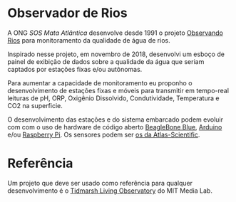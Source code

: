 # Observador de Rios

A ONG *SOS Mata Atlântica* desenvolve desde 1991 o projeto [Observando Rios](https://www.sosma.org.br/projeto/observando-os-rios/) para monitoramento da qualidade de água de rios.

Inspirado nesse projeto, em novembro de 2018, desenvolvi um esboço de painel de exibição de dados sobre a qualidade da água que seriam captados por estações fixas e/ou autônomas.

Para aumentar a capacidade de monitoramento eu proponho o desenvolvimento de estações fixas e móveis para transmitir em tempo-real leituras de pH, ORP, Oxigênio Dissolvido, Condutividade, Temperatura e CO2 na superficie.

O desenvolvimento das estações e do sistema embarcado podem evoluir com com o uso de hardware de código aberto [BeagleBone Blue](http://beagleboard.org/blue), [Arduino](http://arduino.cc) e/ou [Raspberry Pi](https://www.raspberrypi.org/). Os sensores podem ser [os da Atlas-Scientific](https://www.atlas-scientific.com/kits.html).

# Referência

Um projeto que deve ser usado como referência para qualquer desenvolvimento é o [Tidmarsh Living Observatory](https://tidmarsh.media.mit.edu/data/herring) do MIT Media Lab.
